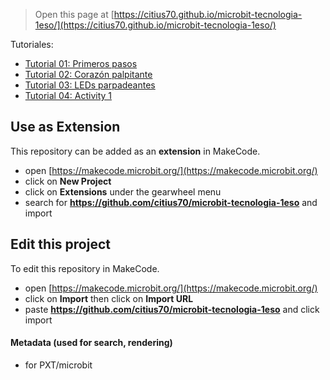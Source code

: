 
> Open this page at [https://citius70.github.io/microbit-tecnologia-1eso/](https://citius70.github.io/microbit-tecnologia-1eso/)

Tutoriales:
* [Tutorial 01: Primeros pasos](https://makecode.microbit.org/#tutorial:github:citius70/microbit-tecnologia-1eso/01_primeros_pasos)
* [Tutorial 02: Corazón palpitante](https://makecode.microbit.org/#tutorial:github:citius70/microbit-tecnologia-1eso/02_corazon_palpitante)
* [Tutorial 03: LEDs parpadeantes](https://makecode.microbit.org/#tutorial:github:citius70/microbit-tecnologia-1eso/02_leds_parpadeantes)
* [Tutorial 04: Activity 1](https://makecode.microbit.org/#tutorial:github:citius70/microbit-tecnologia-1eso/01_activity1)

## Use as Extension

This repository can be added as an **extension** in MakeCode.

* open [https://makecode.microbit.org/](https://makecode.microbit.org/)
* click on **New Project**
* click on **Extensions** under the gearwheel menu
* search for **https://github.com/citius70/microbit-tecnologia-1eso** and import

## Edit this project

To edit this repository in MakeCode.

* open [https://makecode.microbit.org/](https://makecode.microbit.org/)
* click on **Import** then click on **Import URL**
* paste **https://github.com/citius70/microbit-tecnologia-1eso** and click import

#### Metadata (used for search, rendering)

* for PXT/microbit
<script src="https://makecode.com/gh-pages-embed.js"></script><script>makeCodeRender("{{ site.makecode.home_url }}", "{{ site.github.owner_name }}/{{ site.github.repository_name }}");</script>
